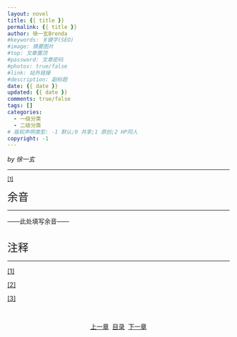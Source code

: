 ```yaml
---
layout: novel
title: {{ title }}
permalink: {{ title }}
author: 徐一玄Brenda
#keywords: 关键字(SEO)
#image: 摘要图片
#top: 文章置顶
#password: 文章密码
#photos: true/false
#link: 站外链接
#description: 副标题
date: {{ date }}
updated: {{ date }}
comments: true/false
tags: []
categories:
  - 一级分类
  - 二级分类
# 版权声明类型: -1 默认;0 共享;1 原创;2 HP同人
copyright: -1
---
```


*by 徐一玄*

---
<font size=5 style="font-weight:bold"></font>

<span id="[1]原文"><sup>[[1]](#[1])</sup>
<br>

<div class="footnote">
<font size=5>余音</font>

---
——此处填写余音——

</div>

<br>

<div class="footnote">
<font size=5>注释</font>

---
<span id="[1]">[[1]](#[1]原文)

<span id="[2]">[[2]](#[2]原文)

<span id="[3]">[[3]](#[3]原文)

</div>

<br>

<center>

[上一章](../)&nbsp;&nbsp;[目录](../000_目录)&nbsp;&nbsp;[下一章](../)
</center>
